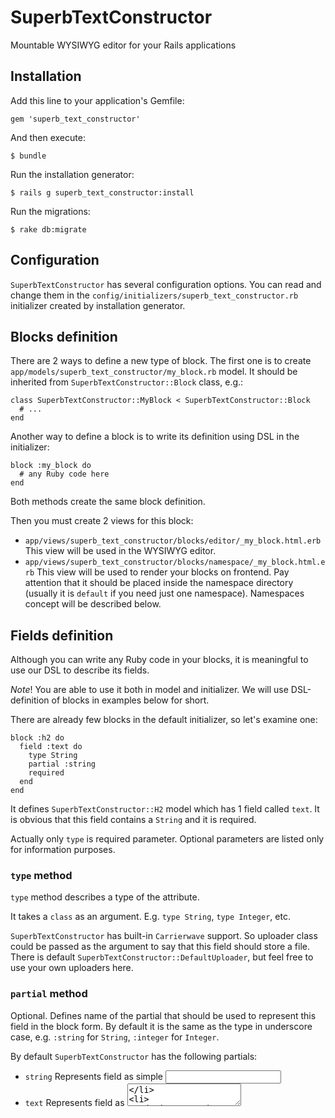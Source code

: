 # SuperbTextConstructor

Mountable WYSIWYG editor for your Rails applications

## Installation

Add this line to your application's Gemfile:

    gem 'superb_text_constructor'

And then execute:

    $ bundle

Run the installation generator:

    $ rails g superb_text_constructor:install

Run the migrations:

    $ rake db:migrate

## Configuration

`SuperbTextConstructor` has several configuration options. You can read and change them in the `config/initializers/superb_text_constructor.rb` initializer created by installation generator.

## Blocks definition

There are 2 ways to define a new type of block. The first one is to create `app/models/superb_text_constructor/my_block.rb` model. It should be inherited from `SuperbTextConstructor::Block` class, e.g.:

    class SuperbTextConstructor::MyBlock < SuperbTextConstructor::Block
      # ...
    end

Another way to define a block is to write its definition using DSL in the initializer:

    block :my_block do
      # any Ruby code here
    end

Both methods create the same block definition.

Then you must create 2 views for this block:

  * `app/views/superb_text_constructor/blocks/editor/_my_block.html.erb` This view will be used in the WYSIWYG editor.
  * `app/views/superb_text_constructor/blocks/namespace/_my_block.html.erb` This view will be used to render your blocks on frontend. Pay attention that it should be placed inside the namespace directory (usually it is `default` if you need just one namespace). Namespaces concept will be described below.

## Fields definition

Although you can write any Ruby code in your blocks, it is meaningful to use our DSL to describe its fields.

*Note*! You are able to use it both in model and initializer. We will use DSL-definition of blocks in examples below for short.

There are already few blocks in the default initializer, so let's examine one:

    block :h2 do
      field :text do
        type String
        partial :string
        required
      end
    end

It defines `SuperbTextConstructor::H2` model which has 1 field called `text`. It is obvious that this field contains a `String` and it is required.

Actually only `type` is required parameter. Optional parameters are listed only for information purposes.

### `type` method

`type` method describes a type of the attribute.

It takes a `class` as an argument. E.g. `type String`, `type Integer`, etc.

`SuperbTextConstructor` has built-in `Carrierwave` support. So uploader class could be passed as the argument to say that this field should store a file. There is default `SuperbTextConstructor::DefaultUploader`, but feel free to use your own uploaders here.

### `partial` method

Optional. Defines name of the partial that should be used to represent this field in the block form. By default it is the same as the type in underscore case, e.g. `:string` for `String`, `:integer` for `Integer`.

By default `SuperbTextConstructor` has the following partials:

  * `string` Represents field as simple <input>
  * `text` Represents field as <textarea>
  * `image` Represents field as fileupload with preview

Feel free to use your own partials or to customize the existing ones. All you need is to create `app/views/superb_text_constructor/blocks/fields/_partial_name.html.erb` file.

There are the following local variables available in these partials:

  * `f` Block's form
  * `field` Current field

*Example* How to create custom partial?

Assume that we are writing online store and using `SuperbTextConstructor` to create items' description. It would be really cool to add fake comments to our items. :) So, lets create a `comment` block that has text and rating which is an integer from 1 to 5. We want to set rating with select box.

Write block definition:

    # config/initializers/superb_text_constructor.rb
    block :comment do
      field :text
      field :rating do
        type Integer
        partial :rating
      end
    end

As you see custom partial is used. Create a `app/views/superb_text_constructor/blocks/fields/_rating.html.erb` file:

    <div class="form-group">
      <%= f.label field.name.to_sym, class: 'col-sm-2 control-label' %>
      <div class="col-sm-10">
        <%= f.select field.name.to_sym, (1..5), {include_blank: true}, class: 'form-control' %>
      </div>
    </div>

Create views for the frontend (`app/views/superb/text_constructor/default/_comment.html.erb`) and the editor (`app/views/superb/text_constructor/editor/_comment.html.erb`) and all done!

### `required` method

Optional. Defines a field as required. `false` by default.

It accepts a `Boolean` or could be used without arguments:

    # This field is required
    field :text do
      required
    end

    # This field is required, too
    field :text do
      required true
    end

    # This field is optional
    field :text do
      required false
    end

    # And this field is optional, too
    field :text do
    end

To sum it up: fields are optional by default. Use `required` command to make the field required.

## Namespaces

Namespace is a set of blocks and their views. There should be at least one namespace defined (usually it is `default`).

When to use namespaces?

  * You want to use `SuperbTextConstructor` for your `StaticPage` and `Item` models. Static pages could be constructed by `h1` and `text` blocks, but items could be constructed by `text`, `image` and `similar_items` blocks. So, you can create 2 namespaces (`static_page` and `item`) with different sets of blocks.
  * `StaticPage` and `MailingList` models use the same set of blocks. But their HTML markup is different. So, use `static_page` and `mailing_list` namespaces.
  * You can imagine your own example where you need both different blocks and views :)

Namespaces are defined in initializer. There are 2 ways to add blocks to the namespace.

Use already defined block:

    # ...
    # assume that there are H1 and Text blocks definitions
    # ...

    namespace :page do
      use :h1
      use :text
    end

Define a block inside the namespace:

    namespace :item do
      use :text
      # define new block as usual
      block :similar_items do
        type Array
        partial :similar_items
      end
    end

In the examples above blocks' views should be placed at `app/view/superb_text_constructor/page` and `app/view/superb_text_constructor/item` directories, respectively.

The first defined namespace is the default namespace. It means that if the partial could not be found in namespace directory, partial from the default namespace will be used.

### Groups

You can group similar blocks in WYSIWYG editor:

    namespace :default do
      # ...
      group :images do
        use :image
        use :gallery
        use :slideshow
      end
      # ...
    end

These controls will be grouped and will be represented in WYSIWYG editor as the single dropdown button.

## Usage

Follow the steps below to add WYSIWYG editor to your model.

### 1. Setup model

Include `SuperbTextConstructor::Concerns::Blockable` mixin:

      # app/models/post.rb
      class Post < ActiveRecord::Base
        include SuperbTextConstructor::Concerns::Blockable
        # ...
      end

### 2. Setup routes

Then add the following line to the `config/routes.rb`:

    superb_text_constructor_for :posts

It adds URL helpers for WYSIWYG editor. To add link to the WYSIWYG use the following one:

    = link_to 'Edit', post_superb_text_constructor_path(@post, namespace: :blog)

The namespace is required parameter and it should be defined in config.

### 3. Setup views

To render the blocks use this helper:

    # e.g. in /app/views/posts/show.html.erb file
    = render_blocks @post.blocks

It will render post's blocks using partials from default namespace. You can also specify the namespace:

    = render_blocks @post.blocks, namespace: :blog

## Customization

### Layout

There are 2 ways to customize WYSIWYG editor layout:

1. Override the whole `app/views/layouts/superb_text_constructor/application.html.erb` file. It is quite obvious.
2. Override its customizable parts.

Customizable parts are:

* `app/assets/stylesheets/superb_text_constructor/custom.css` Additional CSS
* `app/assets/javascripts/superb_text_constructor/custom.js` Additional Javascript
* `app/views/superb_text_constructor/partials/menu.html.erb` Layout menu. Add here Back button or something else.

These files are empty by default, so feel free to change them.

### Controller

Override `SuperbTextConstructor::BlocksController` to provide additional logic.

*Example*. How to add `CanCan` authorization?

Create `app/controllers/superb_text_constructor/blocks_controller.rb` file with the following code:

    class SuperbTextConstructor::BlocksController < SuperbTextConstructor::Concerns::Controllers::BlocksController
      before_filter { authorize! :update, @parent }
    end
